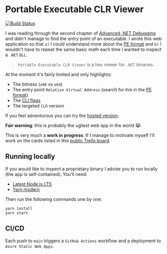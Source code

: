 # Portable Executable CLR Viewer

[![Build Status][github-actions-shield]][github-actions]

I was reading through the second chapter of [Advanced .NET Debugging][advanced-dotnet-debugging-book] and didn't manage to find the entry point of an executable. I wrote this web application so that `a)` I could understand more about the [PE format][pe-format] and `b)` I wouldn't have to repeat the same basic math each time I wanted to inspect a `.NET` `DLL`.

> `Portable Executable CLR Viewer` is a hex viewer for `.NET` binaries.

At the moment it's fairly limited and only highlights:

- The bitness (`x86` vs `x64`)
- The entry point `Relative Virtual Address` (search for `RVA` in the [PE format][pe-format])
- The [CLI flags][cli-flags]
- The targeted `CLR` version

If you feel adventurous you can try the [hosted version][pe-clr-viewer].

**Fair warning**: this is probably the ugliest web app in the world :joy_cat:.

This is very much a **work in progress**. If I manage to motivate myself I'll work on the cards listed in this [public Trello board][trello-board].

## Running locally

If you would like to inspect a proprietary binary I advise you to run locally (the app is self-contained). You'll need:

- [Latest Node.js LTS][node-js]
- [Yarn modern][yarn-modern]

Then run the following commands one by one:

```shell
yarn install
yarn start
```

## CI/CD

Each push to `main` triggers a `GitHub Actions` workflow and a deployment to `Azure Static Web Apps`.

[advanced-dotnet-debugging-book]: https://www.goodreads.com/book/show/7306509-advanced-net-debugging
[pe-format]: https://msdn.microsoft.com/library/windows/desktop/ms680547(v=vs.85).aspx
[pe-clr-viewer]: https://agreeable-beach-082a48000.2.azurestaticapps.net/
[trello-board]: https://trello.com/b/7b21MQqD/open-source?filter=label:pe-clr-viewer
[node-js]: https://nodejs.org/en/download/
[yarn-modern]: https://yarnpkg.com/getting-started/install
[cli-flags]: http://source.roslyn.codeplex.com/#System.Reflection.Metadata/System/Reflection/PortableExecutable/CorFlags.cs,1b8345c412a0a995
[github-actions-shield]: https://github.com/gabrielweyer/pe-clr-viewer/actions/workflows/workflow.yml/badge.svg
[github-actions]: https://github.com/gabrielweyer/pe-clr-viewer/actions/workflows/workflow.yml
